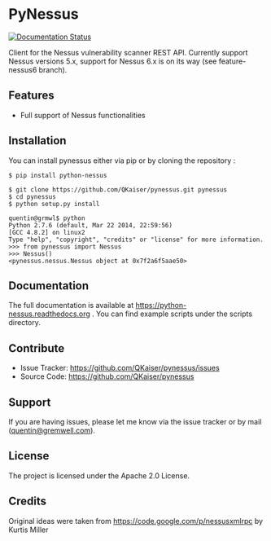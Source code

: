# PyNessus

[![Documentation Status](https://readthedocs.org/projects/python-nessus/badge/?version=latest)](https://readthedocs.org/projects/python-nessus/?badge=latest)

Client for the Nessus vulnerability scanner REST API. Currently support Nessus versions 5.x, support for Nessus 6.x is on its way (see feature-nessus6 branch).

## Features

* Full support of Nessus functionalities

## Installation

You can install pynessus either via pip or by cloning the repository :

```shell
$ pip install python-nessus
```

```shell
$ git clone https://github.com/QKaiser/pynessus.git pynessus
$ cd pynessus
$ python setup.py install
```

```shell
quentin@grmwl$ python
Python 2.7.6 (default, Mar 22 2014, 22:59:56)
[GCC 4.8.2] on linux2
Type "help", "copyright", "credits" or "license" for more information.
>>> from pynessus import Nessus
>>> Nessus()
<pynessus.nessus.Nessus object at 0x7f2a6f5aae50>
```

## Documentation

The full documentation is available at https://python-nessus.readthedocs.org . You can find example scripts under the
scripts directory.

## Contribute

* Issue Tracker: https://github.com/QKaiser/pynessus/issues
* Source Code: https://github.com/QKaiser/pynessus

## Support

If you are having issues, please let me know via the issue tracker or by mail (quentin@gremwell.com).

## License

The project is licensed under the Apache 2.0 License.

## Credits

Original ideas were taken from https://code.google.com/p/nessusxmlrpc by Kurtis Miller
